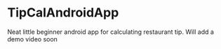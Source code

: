 # TipCalAndroidApp
Neat little beginner android app for calculating restaurant tip.
Will add a demo video soon
